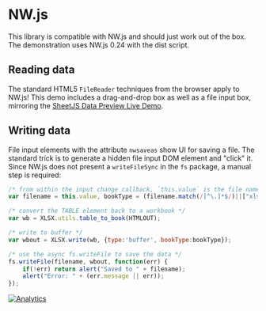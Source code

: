 # NW.js

This library is compatible with NW.js and should just work out of the box.
The demonstration uses NW.js 0.24 with the dist script.

## Reading data

The standard HTML5 `FileReader` techniques from the browser apply to NW.js!
This demo includes a drag-and-drop box as well as a file input box, mirroring
the [SheetJS Data Preview Live Demo](https://oss.sheetjs.com/sheetjs/).

## Writing data

File input elements with the attribute `nwsaveas` show UI for saving a file. The
standard trick is to generate a hidden file input DOM element and "click" it.
Since NW.js does not present a `writeFileSync` in the `fs` package, a manual
step is required:

```js
/* from within the input change callback, `this.value` is the file name */
var filename = this.value, bookType = (filename.match(/[^\.]*$/)||["xlsx"])[0];

/* convert the TABLE element back to a workbook */
var wb = XLSX.utils.table_to_book(HTMLOUT);

/* write to buffer */
var wbout = XLSX.write(wb, {type:'buffer', bookType:bookType});

/* use the async fs.writeFile to save the data */
fs.writeFile(filename, wbout, function(err) {
	if(!err) return alert("Saved to " + filename);
	alert("Error: " + (err.message || err));
});
```

[![Analytics](https://ga-beacon.appspot.com/UA-36810333-1/SheetJS/js-xlsx?pixel)](https://github.com/SheetJS/js-xlsx)
